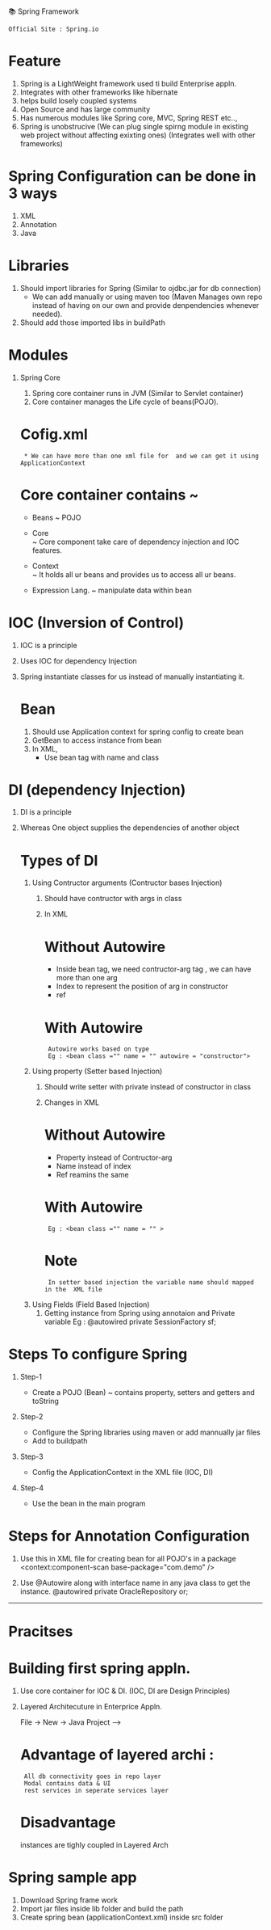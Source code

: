 :books: Spring Framework

    Official Site : Spring.io




# Feature
1. Spring is a LightWeight framework used ti build Enterprise appln.
2. Integrates with other frameworks like hibernate
3. helps build losely coupled systems
4. Open Source and has large community
5. Has numerous modules like Spring core, MVC, Spring REST etc..,
6. Spring is unobstrucive 
    (We can plug single spirng module in existing web project without affecting exixting ones) (Integrates well with other frameworks)





# Spring Configuration can be done in 3 ways
1. XML
2. Annotation
3. Java





# Libraries
1. Should import libraries for Spring (Similar to ojdbc.jar for db connection)
    * We can add manually or using maven too 
    (Maven Manages own repo instead of having on our own and provide denpendencies whenever needed).
2. Should add those imported libs in buildPath 





# Modules

1. Spring Core 
        
    1. Spring core container runs in JVM (Similar to Servlet container)
    2. Core container manages the Life cycle of beans(POJO).


    # Cofig.xml    
        * We can have more than one xml file for  and we can get it using ApplicationContext


    # Core container contains ~ 

    * Beans 
            ~ POJO

    * Core      
            ~ Core component take care of dependency injection and IOC features.

    * Context   
            ~ It holds all ur beans and provides us to access all ur beans.

    * Expression Lang. 
            ~ manipulate data within bean





# IOC (Inversion of Control)

1. IOC is a principle
2. Uses IOC for dependency Injection
3. Spring instantiate classes for us instead of manually instantiating it.
 
    # Bean
    1. Should use Application context for spring config to create bean
    2. GetBean to access instance from bean
    2. In XML, 
        * Use bean tag with name and class





# DI (dependency Injection)

1. DI is a principle
2. Whereas One object supplies the dependencies of another object

    # Types of DI

    1. Using Contructor arguments (Contructor bases Injection)
        1. Should have contructor with args in class
        2. In XML
            # Without Autowire
            * Inside bean tag, we need contructor-arg tag , we can have more than one arg
            * Index to represent the position of arg in constructor <This process is Wiring>
            * ref

            # With Autowire
                Autowire works based on type
                Eg : <bean class ="" name = "" autowire = "constructor">


    2. Using property (Setter based Injection)
        1. Should write setter with private instead of constructor in class
        2. Changes in XML
            # Without Autowire
            * Property instead of Contructor-arg 
            * Name instead of index
            * Ref reamins the same
            
            # With Autowire
                Eg : <bean class ="" name = "" >     

            # Note 
                In setter based injection the variable name should mapped in the  XML file


    3. Using Fields (Field Based Injection)
        1. Getting instance from Spring using annotaion and Private variable
            Eg : @autowired
                private SessionFactory sf;






# Steps To configure Spring

1. Step-1
    * Create a POJO (Bean)
        ~ contains property, setters and getters and toString


2. Step-2
    * Configure the Spring libraries using maven or add mannually jar files
    * Add to buildpath


3. Step-3
    * Config the ApplicationContext in the XML file (IOC, DI)


4. Step-4
    * Use the bean in the main program



# Steps for Annotation Configuration

1. Use this in XML file for creating bean for all POJO's in a package
    <context:component-scan base-package="com.demo" />

2. Use @Autowire along with interface name in any java class to get the instance.
    @autowired
    private OracleRepository or;


    


-----------------------------------------------------------------------------------------------------

# Pracitses

# Building first spring appln.

1. Use core container for IOC & DI. (IOC, DI are Design Principles)

2. Layered Architecuture in Enterprice Appln.
        
    File -> New -> Java Project -->

    # Advantage of layered archi :

        All db connectivity goes in repo layer
        Modal contains data & UI
        rest services in seperate services layer

    # Disadvantage

    instances are tighly coupled in Layered Arch


# Spring sample app

1. Download Spring frame work
2. Import jar files inside lib folder and build the path
3. Create spring bean (applicationContext.xml) inside src folder

